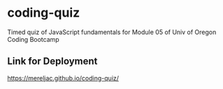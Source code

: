 # coding-quiz
Timed quiz of JavaScript fundamentals for Module 05 of Univ of Oregon Coding Bootcamp

## Link for Deployment 
https://mereljac.github.io/coding-quiz/